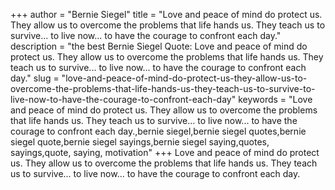 +++
author = "Bernie Siegel"
title = "Love and peace of mind do protect us. They allow us to overcome the problems that life hands us. They teach us to survive... to live now... to have the courage to confront each day."
description = "the best Bernie Siegel Quote: Love and peace of mind do protect us. They allow us to overcome the problems that life hands us. They teach us to survive... to live now... to have the courage to confront each day."
slug = "love-and-peace-of-mind-do-protect-us-they-allow-us-to-overcome-the-problems-that-life-hands-us-they-teach-us-to-survive-to-live-now-to-have-the-courage-to-confront-each-day"
keywords = "Love and peace of mind do protect us. They allow us to overcome the problems that life hands us. They teach us to survive... to live now... to have the courage to confront each day.,bernie siegel,bernie siegel quotes,bernie siegel quote,bernie siegel sayings,bernie siegel saying,quotes, sayings,quote, saying, motivation"
+++
Love and peace of mind do protect us. They allow us to overcome the problems that life hands us. They teach us to survive... to live now... to have the courage to confront each day.
